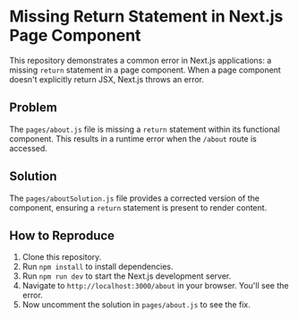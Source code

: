# Missing Return Statement in Next.js Page Component

This repository demonstrates a common error in Next.js applications: a missing `return` statement in a page component.  When a page component doesn't explicitly return JSX, Next.js throws an error. 

## Problem
The `pages/about.js` file is missing a `return` statement within its functional component. This results in a runtime error when the `/about` route is accessed. 

## Solution
The `pages/aboutSolution.js` file provides a corrected version of the component, ensuring a `return` statement is present to render content.

## How to Reproduce
1. Clone this repository.
2. Run `npm install` to install dependencies.
3. Run `npm run dev` to start the Next.js development server.
4. Navigate to `http://localhost:3000/about` in your browser. You'll see the error.
5. Now uncomment the solution in `pages/about.js` to see the fix. 

